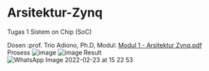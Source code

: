 # Arsitektur-Zynq
Tugas 1 Sistem on Chip (SoC)

Dosen :prof. Trio Adiono, Ph.D,
Modul:
[Modul 1 - Arsitektur Zynq.pdf](https://github.com/Aseptrisna/Arsitektur-Zynq/files/8122794/Modul.1.-.Arsitektur.Zynq.pdf)
Prosess
![image](https://user-images.githubusercontent.com/37206482/155282892-b4e43396-cd3a-436b-8800-de2156f3df55.png)
![image](https://user-images.githubusercontent.com/37206482/155282926-d97b7369-cbd6-4a65-be63-da4d16fdd893.png)
Result
![WhatsApp Image 2022-02-23 at 15 22 53](https://user-images.githubusercontent.com/37206482/155283398-7f25f7c1-cec2-4d14-9dce-460c2ac7b44a.jpeg)
